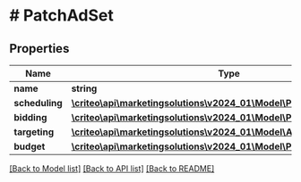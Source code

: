 # # PatchAdSet

## Properties

Name | Type | Description | Notes
------------ | ------------- | ------------- | -------------
**name** | **string** |  | [optional]
**scheduling** | [**\criteo\api\marketingsolutions\v2024_01\Model\PatchAdSetScheduling**](PatchAdSetScheduling.md) |  | [optional]
**bidding** | [**\criteo\api\marketingsolutions\v2024_01\Model\PatchAdSetBidding**](PatchAdSetBidding.md) |  | [optional]
**targeting** | [**\criteo\api\marketingsolutions\v2024_01\Model\AdSetTargeting**](AdSetTargeting.md) |  | [optional]
**budget** | [**\criteo\api\marketingsolutions\v2024_01\Model\PatchAdSetBudget**](PatchAdSetBudget.md) |  | [optional]

[[Back to Model list]](../../README.md#models) [[Back to API list]](../../README.md#endpoints) [[Back to README]](../../README.md)
